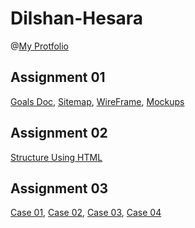 # Dilshan-Hesara
@[My Protfolio](https://dilshanhesara.vercel.app/) 

## Assignment 01
[Goals Doc](https://drive.google.com/file/d/1FW-k5dJ_xbadFVEwNkQF5hNZoqfvRipg/view?usp=sharing),
[Sitemap](https://drive.google.com/file/d/1w18_XTrhIYnOhvSd-ZgMIFdqlnd9oe70/view?usp=sharing),
[WireFrame](https://drive.google.com/file/d/1kF-y26nOzVvgUU7lNvgyfHEEs3-_Ip3T/view?usp=sharing),
[Mockups](https://www.figma.com/design/Xu7z9i6AvT12Oo2hnHRDC9/My-Site-Mockup?node-id=0-1&t=Sirnzv4czfSQ9Agz-1)

## Assignment 02
[Structure Using HTML](https://github.com/Dilshan-hesara/my-portfolio/blob/main/index.html)


## Assignment 03

[Case 01](https://github.com/Dilshan-hesara/Simple-Web/blob/master/Assignment/assignment%2003%20-%20Part%2001%5BCase-01%5D.html),
[Case 02](https://github.com/Dilshan-hesara/Simple-Web/blob/master/Assignment/assignment%2003%20-%20Part%2001%5BCase-02%5D.html),
[Case 03](https://github.com/Dilshan-hesara/Simple-Web/blob/master/Assignment/assignment%2003%20-%20Part%2001%5BCase-03%5D.html),
[Case 04](https://github.com/Dilshan-hesara/Simple-Web/blob/master/Assignment/assignment%2003%20-%20Part%2001%5BCase-04%5D.html)
